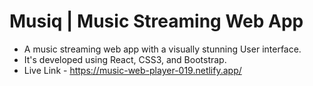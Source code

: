 # Musiq | Music Streaming Web App
- A music streaming web app with a visually stunning User interface. 
- It's developed using React, CSS3, and Bootstrap.
- Live Link - https://music-web-player-019.netlify.app/
